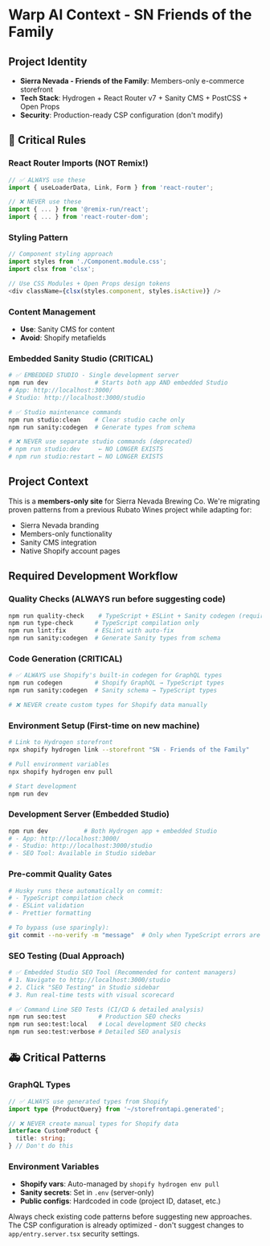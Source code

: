 # Warp AI Context - SN Friends of the Family

## Project Identity

- **Sierra Nevada - Friends of the Family**: Members-only e-commerce storefront
- **Tech Stack**: Hydrogen + React Router v7 + Sanity CMS + PostCSS + Open Props
- **Security**: Production-ready CSP configuration (don't modify)

## 🚨 Critical Rules

### React Router Imports (NOT Remix!)

```typescript
// ✅ ALWAYS use these
import { useLoaderData, Link, Form } from 'react-router';

// ❌ NEVER use these
import { ... } from '@remix-run/react';
import { ... } from 'react-router-dom';
```

### Styling Pattern

```typescript
// Component styling approach
import styles from './Component.module.css';
import clsx from 'clsx';

// Use CSS Modules + Open Props design tokens
<div className={clsx(styles.component, styles.isActive)} />
```

### Content Management

- **Use**: Sanity CMS for content
- **Avoid**: Shopify metafields

### Embedded Sanity Studio (CRITICAL)

```bash
# ✅ EMBEDDED STUDIO - Single development server
npm run dev             # Starts both app AND embedded Studio
# App: http://localhost:3000/
# Studio: http://localhost:3000/studio

# ✅ Studio maintenance commands
npm run studio:clean    # Clear studio cache only
npm run sanity:codegen  # Generate types from schema

# ❌ NEVER use separate studio commands (deprecated)
# npm run studio:dev     ← NO LONGER EXISTS
# npm run studio:restart ← NO LONGER EXISTS
```

## Project Context

This is a **members-only site** for Sierra Nevada Brewing Co. We're migrating proven patterns from a previous Rubato Wines project while adapting for:

- Sierra Nevada branding
- Members-only functionality
- Sanity CMS integration
- Native Shopify account pages

## Required Development Workflow

### Quality Checks (ALWAYS run before suggesting code)

```bash
npm run quality-check    # TypeScript + ESLint + Sanity codegen (required before PR)
npm run type-check      # TypeScript compilation only
npm run lint:fix        # ESLint with auto-fix
npm run sanity:codegen  # Generate Sanity types from schema
```

### Code Generation (CRITICAL)

```bash
# ✅ ALWAYS use Shopify's built-in codegen for GraphQL types
npm run codegen         # Shopify GraphQL → TypeScript types
npm run sanity:codegen  # Sanity schema → TypeScript types

# ❌ NEVER create custom types for Shopify data manually
```

### Environment Setup (First-time on new machine)

```bash
# Link to Hydrogen storefront
npx shopify hydrogen link --storefront "SN - Friends of the Family"

# Pull environment variables
npx shopify hydrogen env pull

# Start development
npm run dev
```

### Development Server (Embedded Studio)

```bash
npm run dev          # Both Hydrogen app + embedded Studio
# - App: http://localhost:3000/
# - Studio: http://localhost:3000/studio
# - SEO Tool: Available in Studio sidebar
```

### Pre-commit Quality Gates

```bash
# Husky runs these automatically on commit:
# - TypeScript compilation check
# - ESLint validation
# - Prettier formatting

# To bypass (use sparingly):
git commit --no-verify -m "message"  # Only when TypeScript errors are unrelated
```

### SEO Testing (Dual Approach)

```bash
# ✅ Embedded Studio SEO Tool (Recommended for content managers)
# 1. Navigate to http://localhost:3000/studio
# 2. Click "SEO Testing" in Studio sidebar
# 3. Run real-time tests with visual scorecard

# ✅ Command Line SEO Tests (CI/CD & detailed analysis)
npm run seo:test         # Production SEO checks
npm run seo:test:local   # Local development SEO checks
npm run seo:test:verbose # Detailed SEO analysis
```

## 🚑 Critical Patterns

### GraphQL Types

```typescript
// ✅ ALWAYS use generated types from Shopify
import type {ProductQuery} from '~/storefrontapi.generated';

// ❌ NEVER create manual types for Shopify data
interface CustomProduct {
  title: string;
} // Don't do this
```

### Environment Variables

- **Shopify vars**: Auto-managed by `shopify hydrogen env pull`
- **Sanity secrets**: Set in `.env` (server-only)
- **Public configs**: Hardcoded in code (project ID, dataset, etc.)

Always check existing code patterns before suggesting new approaches. The CSP configuration is already optimized - don't suggest changes to `app/entry.server.tsx` security settings.
